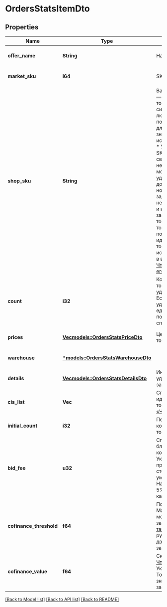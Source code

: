 # OrdersStatsItemDto

## Properties
Name | Type | Description | Notes
------------ | ------------- | ------------- | -------------
**offer_name** | **String** | Название товара. | [optional] [default to None]
**market_sku** | **i64** | SKU на Маркете. | [optional] [default to None]
**shop_sku** | **String** | Ваш SKU — идентификатор товара в вашей системе.  Разрешена любая последовательность длиной до 255 знаков.  Правила использования SKU:  * У каждого товара SKU должен быть свой.  * SKU товара нельзя менять — можно только удалить товар и добавить заново с новым SKU.  * Уже заданный SKU нельзя освободить и использовать заново для другого товара. Каждый товар должен получать новый идентификатор, до того никогда не использовавшийся в вашем каталоге.  [Что такое SKU и как его назначать](https://yandex.ru/support/marketplace/assortment/add/index.html#fields)  | [optional] [default to None]
**count** | **i32** | Количество единиц товара с учетом удаленных единиц.  Если из заказа удалены все единицы товара, он попадет только в список `initialItems`.  | [optional] [default to None]
**prices** | [**Vec<models::OrdersStatsPriceDto>**](OrdersStatsPriceDTO.md) | Цена или скидки на товар. | [optional] [default to None]
**warehouse** | [***models::OrdersStatsWarehouseDto**](OrdersStatsWarehouseDTO.md) |  | [optional] [default to None]
**details** | [**Vec<models::OrdersStatsDetailsDto>**](OrdersStatsDetailsDTO.md) | Информация об удалении товара из заказа. | [optional] [default to None]
**cis_list** | **Vec<String>** | Список кодов идентификации товара [в системе «Честный ЗНАК»](https://честныйзнак.рф/). | [optional] [default to None]
**initial_count** | **i32** | Первоначальное количество единиц товара. | [optional] [default to None]
**bid_fee** | **u32** | Списанная ставка ближайшего конкурента.  Указывается в процентах от стоимости товара и умножается на 100. Например, ставка 5% обозначается как 500.  | [optional] [default to None]
**cofinance_threshold** | **f64** | Порог для скидок с Маркетом на момент оформления заказа. [Что это такое?](https://yandex.ru/support/marketplace/marketing/smart-pricing.html#sponsored-discounts)  Указан в рублях. Точность — два знака после запятой.  | [optional] [default to None]
**cofinance_value** | **f64** | Скидка с Маркетом. [Что это такое?](https://yandex.ru/support/marketplace/marketing/smart-pricing.html#sponsored-discounts)  Указана в рублях. Точность — два знака после запятой.  | [optional] [default to None]

[[Back to Model list]](../README.md#documentation-for-models) [[Back to API list]](../README.md#documentation-for-api-endpoints) [[Back to README]](../README.md)


